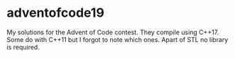# adventofcode19
My solutions for the Advent of Code contest.
They compile using C++17. Some do with C++11 but I forgot to note which ones. Apart of STL no library is required.
